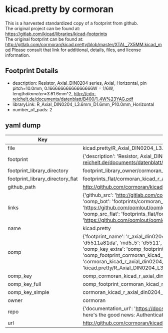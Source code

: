 # kicad.pretty by cormoran  
This is a harvested standardized copy of a footprint from github.  
The original project can be found at:  
https://gitlab.com/kicad/libraries/kicad-footprints  
The original footprint can be found at:
http://gitlab.com/cormoran/kicad.pretty/blob/master/XTAL_7X5MM.kicad_mod
Please consult that link for additional, details, files, and license information.  
## Footprint Details
* description: Resistor, Axial_DIN0204 series, Axial, Horizontal, pin pitch=10.0mm, 0.16666666666666666W = 1/6W, length*diameter=3.6*1.6mm^2, http://cdn-reichelt.de/documents/datenblatt/B400/1_4W%23YAG.pdf  
* libraryLink: R_Axial_DIN0204_L3.6mm_D1.6mm_P10.0mm_Horizontal  
* number_of_pads: 2  
## yaml dump  
| Key | Value |  
| --- | --- |  
| file | kicad.pretty/R_Axial_DIN0204_L3.6mm_D1.6mm_P10.0mm_Horizontal.kicad_mod |  
| footprint | {'description': 'Resistor, Axial_DIN0204 series, Axial, Horizontal, pin pitch=10.0mm, 0.16666666666666666W = 1/6W, length*diameter=3.6*1.6mm^2, http://cdn-reichelt.de/documents/datenblatt/B400/1_4W%23YAG.pdf', 'libraryLink': 'R_Axial_DIN0204_L3.6mm_D1.6mm_P10.0mm_Horizontal', 'number_of_pads': 2} |  
| footprint_library_directory | footprint_library_owner/cormoran_kicad.pretty |  
| footprint_library_directory_flat | footprints_flat/cormoran_kicad_r_axial_din0204_l3_6mm_d1_6mm_p10_0mm_horizontal/working |  
| github_path | http://github.com/cormoran/kicad.pretty/blob/master/R_Axial_DIN0204_L3.6mm_D1.6mm_P10.0mm_Horizontal.kicad_mod |  
| links | {'github_src': 'http://gitlab.com/cormoran/kicad.pretty/blob/master/XTAL_7X5MM.kicad_mod', 'github_src_repo': 'https://gitlab.com/kicad/libraries/kicad-footprints', 'oomp_bot': 'footprints/cormoran_kicad_r_axial_din0204_l3_6mm_d1_6mm_p10_0mm_horizontal/working', 'oomp_bot_github': 'https://github.com/oomlout/oomlout_oomp_footprint_bot/tree/main/footprints/cormoran_kicad_r_axial_din0204_l3_6mm_d1_6mm_p10_0mm_horizontal/working', 'oomp_src_flat': 'footprints_flat/footprints_flat/cormoran_kicad_r_axial_din0204_l3_6mm_d1_6mm_p10_0mm_horizontal/working', 'oomp_src_flat_github': 'https://github.com/oomlout/oomlout_oomp_footprint_src/tree/main/footprints_flat/cormoran_kicad_r_axial_din0204_l3_6mm_d1_6mm_p10_0mm_horizontal/working'} |  
| name | kicad.pretty |  
| oomp | {'footprint_name': 'r_axial_din0204_l3_6mm_d1_6mm_p10_0mm_horizontal', 'library_name': 'kicad', 'md5': 'd5511a81dabb1df0a41973414195be54', 'md5_10': 'd5511a81da', 'md5_5': 'd5511', 'md5_6': 'd5511a', 'oomp_key': 'oomp_cormoran_kicad_r_axial_din0204_l3_6mm_d1_6mm_p10_0mm_horizontal', 'oomp_key_extra': 'oomp_footprint_cormoran_kicad_r_axial_din0204_l3_6mm_d1_6mm_p10_0mm_horizontal', 'oomp_key_full': 'oomp_footprint_cormoran_kicad_r_axial_din0204_l3_6mm_d1_6mm_p10_0mm_horizontal_d5511a', 'oomp_key_simple': 'cormoran_kicad_r_axial_din0204_l3_6mm_d1_6mm_p10_0mm_horizontal', 'original_filename': 'kicad.pretty/R_Axial_DIN0204_L3.6mm_D1.6mm_P10.0mm_Horizontal.kicad_mod', 'owner_name': 'cormoran'} |  
| oomp_key | oomp_cormoran_kicad_r_axial_din0204_l3_6mm_d1_6mm_p10_0mm_horizontal |  
| oomp_key_full | oomp_footprint_cormoran_kicad_r_axial_din0204_l3_6mm_d1_6mm_p10_0mm_horizontal |  
| oomp_key_simple | cormoran_kicad_r_axial_din0204_l3_6mm_d1_6mm_p10_0mm_horizontal |  
| owner | cormoran |  
| repo | {'documentation_url': 'https://docs.github.com/rest/overview/resources-in-the-rest-api#rate-limiting', 'message': "API rate limit exceeded for 84.66.173.59. (But here's the good news: Authenticated requests get a higher rate limit. Check out the documentation for more details.)"} |  
| url | http://github.com/cormoran/kicad.pretty |  

